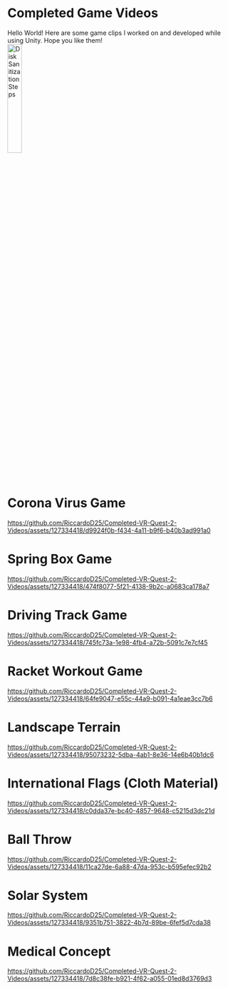 # Completed Game Videos

Hello World! Here are some game clips I worked on and developed while using Unity. Hope you like them!
<br />
<img src="https://imgur.com/ZS6Oj7x.png" height="25%" width="25%" alt="Disk Sanitization Steps"/>
<br />
# Corona Virus Game
https://github.com/RiccardoD25/Completed-VR-Quest-2-Videos/assets/127334418/d9924f0b-f434-4a11-b9f6-b40b3ad991a0
# Spring Box Game
https://github.com/RiccardoD25/Completed-VR-Quest-2-Videos/assets/127334418/474f8077-5f21-4138-9b2c-a0683ca178a7
# Driving Track Game
https://github.com/RiccardoD25/Completed-VR-Quest-2-Videos/assets/127334418/745fc73a-1e98-4fb4-a72b-5091c7e7cf45
# Racket Workout Game
https://github.com/RiccardoD25/Completed-VR-Quest-2-Videos/assets/127334418/64fe9047-e55c-44a9-b091-4a1eae3cc7b6
# Landscape Terrain
https://github.com/RiccardoD25/Completed-VR-Quest-2-Videos/assets/127334418/95073232-5dba-4ab1-8e36-14e6b40b1dc6
# International Flags (Cloth Material)
https://github.com/RiccardoD25/Completed-VR-Quest-2-Videos/assets/127334418/c0dda37e-bc40-4857-9648-c5215d3dc21d
# Ball Throw
https://github.com/RiccardoD25/Completed-VR-Quest-2-Videos/assets/127334418/11ca27de-6a88-47da-953c-b595efec92b2
# Solar System
https://github.com/RiccardoD25/Completed-VR-Quest-2-Videos/assets/127334418/9351b751-3822-4b7d-89be-6fef5d7cda38
# Medical Concept
https://github.com/RiccardoD25/Completed-VR-Quest-2-Videos/assets/127334418/7d8c38fe-b921-4f62-a055-01ed8d3769d3

















